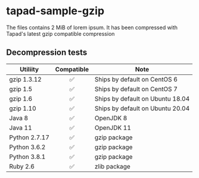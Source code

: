 # tapad-sample-gzip

The files contains 2 MiB of lorem ipsum. It has been compressed with Tapad's latest gzip compatible compression


## Decompression tests

| Utiliity | Compatible | Note |
| -------- | :----------: | ---- |
| gzip 1.3.12 | ✅ | Ships by default on CentOS 6 |
| gzip 1.5 | ✅ | Ships by default on CentOS 7 |
| gzip 1.6 | ✅ | Ships by default on Ubuntu 18.04 |
| gzip 1.10 | ✅ | Ships by default on Ubuntu 20.04 |
| Java 8 | ✅ | OpenJDK 8 |
| Java 11 | ✅ | OpenJDK 11 |
| Python 2.7.17 | ✅ | gzip package |
| Python 3.6.2 | ✅ | gzip package |
| Python 3.8.1 | ✅ | gzip package |
| Ruby 2.6 | ✅ | zlib package |
